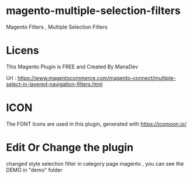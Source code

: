 # magento-multiple-selection-filters
Magento Filters , Multiple Selection Filters 

# Licens 

This Magento Plugin is FREE and Created By ManaDev 

Url : https://www.magentocommerce.com/magento-connect/multiple-select-in-layered-navigation-filters.html

# ICON 

The FONT Icons are used in this plugin, generated with https://icomoon.io/

# Edit Or Change the plugin 

changed style selection filter in category page magento , 
you can see the DEMO in "demo" folder